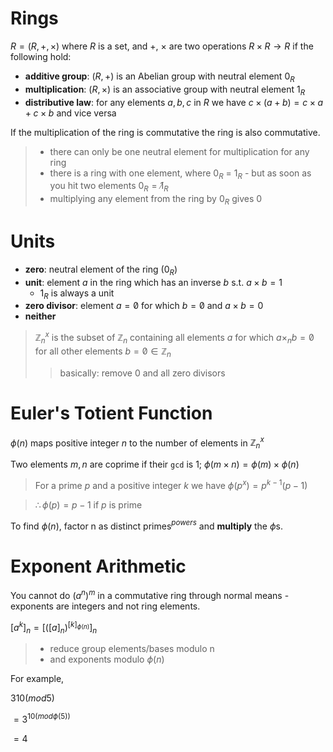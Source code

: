 # Rings

$R = (R,+,\times)$ where $R$ is a set, and $+$, $\times$ are two operations $R \times R \rightarrow R$ if the following hold:

* **additive group**: $(R, +)$ is an Abelian group with neutral element $0_R$
* **multiplication**: $(R, \times)$ is an associative group with neutral element $1_R$
* **distributive law**: for any elements $a,b,c$ in $R$ we have $c \times (a + b) = c \times a + c \times b$ and vice versa

If the multiplication of the ring is commutative the ring is also commutative.

> * there can only be one neutral element for multiplication for any ring
> * there is a ring with one element, where $0_R$ = $1_R$ - but as soon as you hit two elements $0_R =\not 1_R$
> * multiplying any element from the ring by $0_R$ gives $0$

# Units

* **zero**: neutral element of the ring ($0_R$)
* **unit**: element $a$ in the ring which has an inverse $b$ s.t. $a \times b = 1$
  * $1_R$ is always a unit
* **zero divisor**: element $a =\not 0$ for which $b =\not 0$ and $a \times b = 0$
* **neither**

> $\mathbb{Z}_n^x$ is the subset of $\mathbb{Z}_n$ containing all elements $a$ for which $a \times_n b =\not 0$ for all other elements $b =\not 0 \in \mathbb{Z}_n$
> > basically: remove $0$ and all zero divisors

# Euler's Totient Function

$\phi(n)$ maps positive integer $n$ to the number of elements in $\mathbb{Z}_n^x$

Two elements $m, n$ are coprime if their `gcd` is $1$; $\phi(m \times n) = \phi(m) \times \phi(n)$

> For a prime $p$ and a positive integer $k$ we have $\phi(p^x) = p^{k-1}(p - 1)$

> $\therefore \phi(p) = p-1$ if $p$ is prime

To find $\phi(n)$, factor n as distinct primes$^{powers}$ and **multiply** the $\phi$s.

# Exponent Arithmetic

You cannot do $(a^n)^m$ in a commutative ring through normal means - exponents are integers and not ring elements.

$[a^k]_n = [([a]_n)^{[k]_{\phi(n)}}]_n$

> * reduce group elements/bases modulo n
> * and exponents modulo $\phi(n)$

For example,

$310 (mod 5)$

$= 3^{10(mod \phi(5))}$

$= 4$